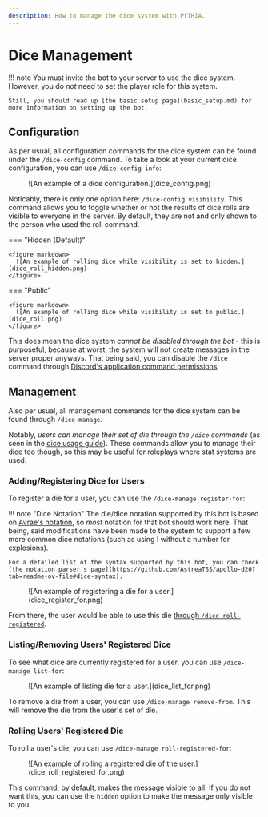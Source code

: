 ```yaml
---
description: How to manage the dice system with PYTHIA.
---
```


# Dice Management

!!! note
    You must invite the bot to your server to use the dice system. However, you do *not* need to set the player role for this system.

    Still, you should read up [the basic setup page](basic_setup.md) for more information on setting up the bot.

## Configuration

As per usual, all configuration commands for the dice system can be found under the `/dice-config` command. To take a look at your current dice configuration, you can use `/dice-config info`:

<figure markdown>
  ![An example of a dice configuration.](dice_config.png)
</figure>

Noticably, there is only one option here: `/dice-config visibility`. This command allows you to toggle whether or not the results of dice rolls are visible to everyone in the server. By default, they are not and only shown to the person who used the roll command.

=== "Hidden (Default)"

    <figure markdown>
      ![An example of rolling dice while visibility is set to hidden.](dice_roll_hidden.png)
    </figure>

=== "Public"

    <figure markdown>
      ![An example of rolling dice while visibility is set to public.](dice_roll.png)
    </figure>

This does mean the dice system *cannot be disabled through the bot* - this is purposeful, because at worst, the system will not create messages in the server proper anyways. That being said, you can disable the `/dice` command through [Discord's application command permissions](https://support.discord.com/hc/en-us/articles/4644915651095-Command-Permissions).

## Management

Also per usual, all management commands for the dice system can be found through `/dice-manage`.

Notably, *users can manage their set of die through the `/dice` commands* (as seen in the [dice usage guide](dice.md)). These commands allow you to manage their dice too though, so this may be useful for roleplays where stat systems are used.

### Adding/Registering Dice for Users

To register a die for a user, you can use the `/dice-manage register-for`:

!!! note "Dice Notation"
    The die/dice notation supported by this bot is based on [Avrae's notation](https://avrae.io/commands#roll), so *most* notation for that bot should work here. That being, said modifications have been made to the system to support a few more common dice notations (such as using ! without a number for explosions).

    For a detailed list of the syntax supported by this bot, you can check [the notation parser's page](https://github.com/AstreaTSS/apollo-d20?tab=readme-ov-file#dice-syntax).

<figure markdown>
  ![An example of registering a die for a user.](dice_register_for.png)
</figure>

From there, the user would be able to use this die [through `/dice roll-registered`](dice.md#rolling-registered-die).

### Listing/Removing Users' Registered Dice

To see what dice are currently registered for a user, you can use `/dice-manage list-for`:

<figure markdown>
  ![An example of listing die for a user.](dice_list_for.png)
</figure>

To remove a die from a user, you can use `/dice-manage remove-from`. This will remove the die from the user's set of die.

### Rolling Users' Registered Die

To roll a user's die, you can use `/dice-manage roll-registered-for`:

<figure markdown>
  ![An example of rolling a registered die of the user.](dice_roll_registered_for.png)
</figure>

This command, by default, makes the message visible to all. If you do not want this, you can use the `hidden` option to make the message only visible to you.